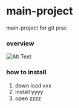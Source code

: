# main-project
main-project for git prac 


### overview
![Alt Text](images/IMG_4019.gif)

### how to install
1. down load xxx
2. install yyyy
3. open zzzz